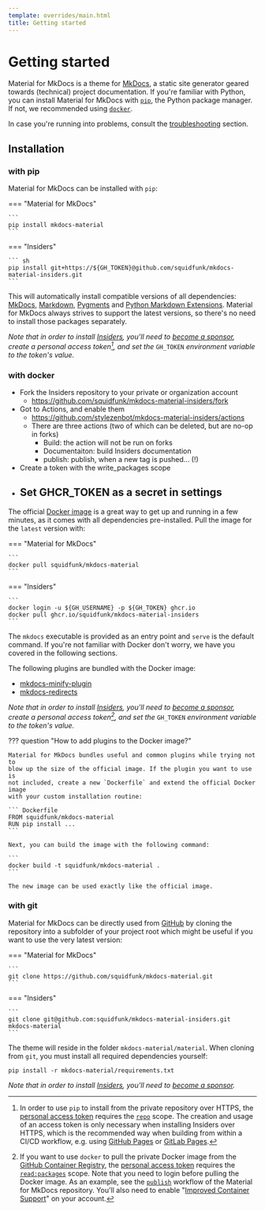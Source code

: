 ```yaml
---
template: overrides/main.html
title: Getting started
---
```


# Getting started

Material for MkDocs is a theme for [MkDocs][1], a static site generator geared
towards (technical) project documentation. If you're familiar with Python, you
can install Material for MkDocs with [`pip`][2], the Python package manager.
If not, we recommended using [`docker`][3].

In case you're running into problems, consult the [troubleshooting][4] section.

  [1]: https://www.mkdocs.org
  [2]: #with-pip
  [3]: #with-docker
  [4]: ../troubleshooting.md

## Installation

### with pip

Material for MkDocs can be installed with `pip`:

=== "Material for MkDocs"

    ```
    pip install mkdocs-material
    ```

=== "Insiders"

    ``` sh
    pip install git+https://${GH_TOKEN}@github.com/squidfunk/mkdocs-material-insiders.git
    ```

This will automatically install compatible versions of all dependencies:
[MkDocs][1], [Markdown][5], [Pygments][6] and [Python Markdown Extensions][7].
Material for MkDocs always strives to support the latest versions, so there's
no need to install those packages separately.

_Note that in order to install [Insiders][8], you'll need to [become a
sponsor][9], create a personal access token[^1], and set the_ `GH_TOKEN`
_environment variable to the token's value._

  [^1]:
    In order to use `pip` to install from the private repository over HTTPS, the
    [personal access token][14] requires the [`repo`][15] scope. The creation
    and usage of an access token is only necessary when installing Insiders
    over HTTPS, which is the recommended way when building from within a CI/CD
    workflow, e.g. using [GitHub Pages][16] or [GitLab Pages][17].
    

  [5]: https://python-markdown.github.io/
  [6]: https://pygments.org/
  [7]: https://facelessuser.github.io/pymdown-extensions/
  [8]: index.md
  [9]: index.md#how-to-become-a-sponsor

### with docker

- Fork the Insiders repository to your private or organization account
  - https://github.com/squidfunk/mkdocs-material-insiders/fork
- Got to Actions, and enable them
  - https://github.com/stylezenbot/mkdocs-material-insiders/actions
  - There are three actions (two of which can be deleted, but are no-op in forks)
    - Build: the action will not be run on forks
    - Documentaiton: build Insiders documentation
    - publish: publish, when a new tag is pushed... (!)
- Create a token with the write_packages scope
- Set GHCR_TOKEN as a secret in settings
  - 

The official [Docker image][10] is a great way to get up and running in a few
minutes, as it comes with all dependencies pre-installed. Pull the image for the 
`latest` version with:

=== "Material for MkDocs"

    ```
    docker pull squidfunk/mkdocs-material
    ```

=== "Insiders"

    ```
    docker login -u ${GH_USERNAME} -p ${GH_TOKEN} ghcr.io
    docker pull ghcr.io/squidfunk/mkdocs-material-insiders
    ```

The `mkdocs` executable is provided as an entry point and `serve` is the 
default command. If you're not familiar with Docker don't worry, we have you
covered in the following sections.

The following plugins are bundled with the Docker image:

- [mkdocs-minify-plugin][11]
- [mkdocs-redirects][12]

_Note that in order to install [Insiders][8], you'll need to [become a
sponsor][9], create a personal access token[^2], and set the_ `GH_TOKEN` 
_environment variable to the token's value._

  [^2]:
    If you want to use `docker` to pull the private Docker image from the
    [GitHub Container Registry][18], the [personal access token][14] requires
    the [`read:packages`][15] scope. Note that you need to login before pulling
    the Docker image. As an example, see the [`publish`][19] workflow of the
    Material for MkDocs repository. You'll also need to enable "[Improved Container Support][20]"
    on your account.

  [10]: https://hub.docker.com/r/squidfunk/mkdocs-material/
  [11]: https://github.com/byrnereese/mkdocs-minify-plugin
  [12]: https://github.com/datarobot/mkdocs-redirects

??? question "How to add plugins to the Docker image?"

    Material for MkDocs bundles useful and common plugins while trying not to
    blow up the size of the official image. If the plugin you want to use is
    not included, create a new `Dockerfile` and extend the official Docker image
    with your custom installation routine:

    ``` Dockerfile
    FROM squidfunk/mkdocs-material
    RUN pip install ...
    ```

    Next, you can build the image with the following command:

    ```
    docker build -t squidfunk/mkdocs-material .
    ```

    The new image can be used exactly like the official image.

### with git

Material for MkDocs can be directly used from [GitHub][13] by cloning the
repository into a subfolder of your project root which might be useful if you
want to use the very latest version:

=== "Material for MkDocs"

    ```
    git clone https://github.com/squidfunk/mkdocs-material.git
    ```

=== "Insiders"

    ```
    git clone git@github.com:squidfunk/mkdocs-material-insiders.git mkdocs-material
    ```

The theme will reside in the folder `mkdocs-material/material`. When cloning
from `git`, you must install all required dependencies yourself:

```
pip install -r mkdocs-material/requirements.txt
```

_Note that in order to install [Insiders][8], you'll need to [become a
sponsor][9]._

  [13]: https://github.com/squidfunk/mkdocs-material

  [14]: https://docs.github.com/en/github/authenticating-to-github/creating-a-personal-access-token
  [15]: https://docs.github.com/en/developers/apps/scopes-for-oauth-apps#available-scopes
  [16]: ../publishing-your-site.md#github-pages
  [17]: ../publishing-your-site.md#gitlab-pages
  [18]: https://docs.github.com/en/free-pro-team@latest/packages/getting-started-with-github-container-registry/about-github-container-registry
  [19]: https://github.com/squidfunk/mkdocs-material/blob/master/.github/workflows/publish.yml
  [20]: https://docs.github.com/en/free-pro-team@latest/packages/guides/enabling-improved-container-support
